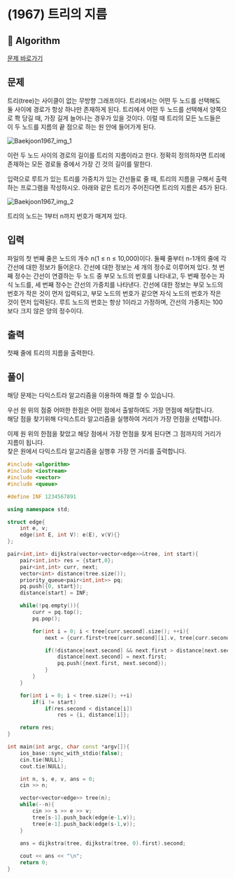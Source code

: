 # (1967) 트리의 지름
## :100: Algorithm
[문제 바로가기](https://www.acmicpc.net/problem/1697)

## 문제
트리(tree)는 사이클이 없는 무방향 그래프이다. 트리에서는 어떤 두 노드를 선택해도 둘 사이에 경로가 항상 하나만 존재하게 된다. 트리에서 어떤 두 노드를 선택해서 양쪽으로 쫙 당길 때, 가장 길게 늘어나는 경우가 있을 것이다. 이럴 때 트리의 모든 노드들은 이 두 노드를 지름의 끝 점으로 하는 원 안에 들어가게 된다.

![Baekjoon1967_img_1](https://www.acmicpc.net/JudgeOnline/upload/201007/ttrrtrtr.png)

이런 두 노드 사이의 경로의 길이를 트리의 지름이라고 한다. 정확히 정의하자면 트리에 존재하는 모든 경로들 중에서 가장 긴 것의 길이를 말한다.

입력으로 루트가 있는 트리를 가중치가 있는 간선들로 줄 때, 트리의 지름을 구해서 출력하는 프로그램을 작성하시오. 아래와 같은 트리가 주어진다면 트리의 지름은 45가 된다.

![Baekjoon1967_img_2](https://www.acmicpc.net/JudgeOnline/upload/201007/tttttt.png)

트리의 노드는 1부터 n까지 번호가 매겨져 있다.

## 입력
파일의 첫 번째 줄은 노드의 개수 n(1 ≤ n ≤ 10,000)이다. 둘째 줄부터 n-1개의 줄에 각 간선에 대한 정보가 들어온다. 간선에 대한 정보는 세 개의 정수로 이루어져 있다. 첫 번째 정수는 간선이 연결하는 두 노드 중 부모 노드의 번호를 나타내고, 두 번째 정수는 자식 노드를, 세 번째 정수는 간선의 가중치를 나타낸다. 간선에 대한 정보는 부모 노드의 번호가 작은 것이 먼저 입력되고, 부모 노드의 번호가 같으면 자식 노드의 번호가 작은 것이 먼저 입력된다. 루트 노드의 번호는 항상 1이라고 가정하며, 간선의 가중치는 100보다 크지 않은 양의 정수이다.

## 출력
첫째 줄에 트리의 지름을 출력한다.

## 풀이
해당 문제는 다익스트라 알고리즘을 이용하여 해결 할 수 있습니다.  

우선 원 위의 점중 어떠한 한점은 어떤 점에서 출발하여도 가장 먼점에 해당합니다.  
해당 점을 찾기위해 다익스트라 알고리즘을 실행하여 거리가 가장 먼점을 선택합니다.  

이제 원 위의 한점을 찾았고 해당 점에서 가장 먼점을 찾게 된다면 그 점까지의 거리가 지름이 됩니다.  
찾은 원에서 다익스트라 알고리즘을 실행후 가장 먼 거리를 출력합니다.

```cpp
#include <algorithm>
#include <iostream>
#include <vector>
#include <queue>

#define INF 1234567891

using namespace std;

struct edge{
    int e, v;
    edge(int E, int V): e(E), v(V){}
};

pair<int,int> dijkstra(vector<vector<edge>>&tree, int start){
    pair<int,int> res = {start,0};
    pair<int,int> curr, next;
    vector<int> distance(tree.size());
    priority_queue<pair<int,int>> pq;
    pq.push({0, start});
    distance[start] = INF;

    while(!pq.empty()){
        curr = pq.top();
        pq.pop();

        for(int i = 0; i < tree[curr.second].size(); ++i){
            next = {curr.first+tree[curr.second][i].v, tree[curr.second][i].e};

            if(!distance[next.second] && next.first > distance[next.second]){
                distance[next.second] = next.first;
                pq.push({next.first, next.second});
            }
        }
    }

    for(int i = 0; i < tree.size(); ++i)
        if(i != start)
            if(res.second < distance[i])
                res = {i, distance[i]};

    return res;
}

int main(int argc, char const *argv[]){
    ios_base::sync_with_stdio(false);
    cin.tie(NULL);
    cout.tie(NULL);

    int n, s, e, v, ans = 0;
    cin >> n;

    vector<vector<edge>> tree(n);
    while(--n){
        cin >> s >> e >> v;
        tree[s-1].push_back(edge(e-1,v));
        tree[e-1].push_back(edge(s-1,v));
    }

    ans = dijkstra(tree, dijkstra(tree, 0).first).second;
    
    cout << ans << "\n";
    return 0;
}
```
